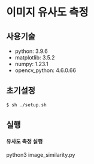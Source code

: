 # 이미지 유사도 측정

## 사용기술

- python: 3.9.6
- matplotlib: 3.5.2
- numpy: 1.23.1
- opencv_python: 4.6.0.66

## 초기설정

```
$ sh ./setup.sh
```

## 실행

#### 유사도 측정 실행

python3 image_similarity.py
